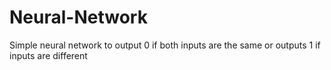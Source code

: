 # Neural-Network
Simple neural network to output 0 if both inputs are the same or outputs 1 if inputs are different
